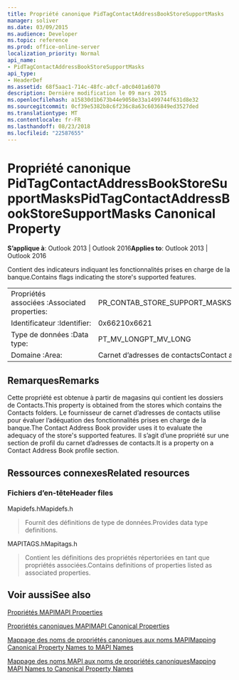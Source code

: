 ```yaml
---
title: Propriété canonique PidTagContactAddressBookStoreSupportMasks
manager: soliver
ms.date: 03/09/2015
ms.audience: Developer
ms.topic: reference
ms.prod: office-online-server
localization_priority: Normal
api_name:
- PidTagContactAddressBookStoreSupportMasks
api_type:
- HeaderDef
ms.assetid: 68f5aac1-714c-48fc-a0cf-a0c0401a6070
description: Dernière modification le 09 mars 2015
ms.openlocfilehash: a15830d1b673b44e9058e33a1499744f631d8e32
ms.sourcegitcommit: 0cf39e5382b8c6f236c8a63c6036849ed3527ded
ms.translationtype: MT
ms.contentlocale: fr-FR
ms.lasthandoff: 08/23/2018
ms.locfileid: "22587655"
---
```

# <a name="pidtagcontactaddressbookstoresupportmasks-canonical-property"></a><span data-ttu-id="887ef-103">Propriété canonique PidTagContactAddressBookStoreSupportMasks</span><span class="sxs-lookup"><span data-stu-id="887ef-103">PidTagContactAddressBookStoreSupportMasks Canonical Property</span></span>

  
  
<span data-ttu-id="887ef-104">**S’applique à**: Outlook 2013 | Outlook 2016</span><span class="sxs-lookup"><span data-stu-id="887ef-104">**Applies to**: Outlook 2013 | Outlook 2016</span></span> 
  
<span data-ttu-id="887ef-105">Contient des indicateurs indiquant les fonctionnalités prises en charge de la banque.</span><span class="sxs-lookup"><span data-stu-id="887ef-105">Contains flags indicating the store's supported features.</span></span>
  
|||
|:-----|:-----|
|<span data-ttu-id="887ef-106">Propriétés associées :</span><span class="sxs-lookup"><span data-stu-id="887ef-106">Associated properties:</span></span>  <br/> |<span data-ttu-id="887ef-107">PR_CONTAB_STORE_SUPPORT_MASKS</span><span class="sxs-lookup"><span data-stu-id="887ef-107">PR_CONTAB_STORE_SUPPORT_MASKS</span></span>  <br/> |
|<span data-ttu-id="887ef-108">Identificateur :</span><span class="sxs-lookup"><span data-stu-id="887ef-108">Identifier:</span></span>  <br/> |<span data-ttu-id="887ef-109">0x6621</span><span class="sxs-lookup"><span data-stu-id="887ef-109">0x6621</span></span>  <br/> |
|<span data-ttu-id="887ef-110">Type de données :</span><span class="sxs-lookup"><span data-stu-id="887ef-110">Data type:</span></span>  <br/> |<span data-ttu-id="887ef-111">PT_MV_LONG</span><span class="sxs-lookup"><span data-stu-id="887ef-111">PT_MV_LONG</span></span>  <br/> |
|<span data-ttu-id="887ef-112">Domaine :</span><span class="sxs-lookup"><span data-stu-id="887ef-112">Area:</span></span>  <br/> |<span data-ttu-id="887ef-113">Carnet d’adresses de contacts</span><span class="sxs-lookup"><span data-stu-id="887ef-113">Contact address book</span></span>  <br/> |
   
## <a name="remarks"></a><span data-ttu-id="887ef-114">Remarques</span><span class="sxs-lookup"><span data-stu-id="887ef-114">Remarks</span></span>

<span data-ttu-id="887ef-115">Cette propriété est obtenue à partir de magasins qui contient les dossiers de Contacts.</span><span class="sxs-lookup"><span data-stu-id="887ef-115">This property is obtained from the stores which contains the Contacts folders.</span></span> <span data-ttu-id="887ef-116">Le fournisseur de carnet d’adresses de contacts utilise pour évaluer l’adéquation des fonctionnalités prises en charge de la banque.</span><span class="sxs-lookup"><span data-stu-id="887ef-116">The Contact Address Book provider uses it to evaluate the adequacy of the store's supported features.</span></span> <span data-ttu-id="887ef-117">Il s’agit d’une propriété sur une section de profil du carnet d’adresses de contacts.</span><span class="sxs-lookup"><span data-stu-id="887ef-117">It is a property on a Contact Address Book profile section.</span></span> 
  
## <a name="related-resources"></a><span data-ttu-id="887ef-118">Ressources connexes</span><span class="sxs-lookup"><span data-stu-id="887ef-118">Related resources</span></span>

### <a name="header-files"></a><span data-ttu-id="887ef-119">Fichiers d’en-tête</span><span class="sxs-lookup"><span data-stu-id="887ef-119">Header files</span></span>

<span data-ttu-id="887ef-120">Mapidefs.h</span><span class="sxs-lookup"><span data-stu-id="887ef-120">Mapidefs.h</span></span>
  
> <span data-ttu-id="887ef-121">Fournit des définitions de type de données.</span><span class="sxs-lookup"><span data-stu-id="887ef-121">Provides data type definitions.</span></span>
    
<span data-ttu-id="887ef-122">MAPITAGS.h</span><span class="sxs-lookup"><span data-stu-id="887ef-122">Mapitags.h</span></span>
  
> <span data-ttu-id="887ef-123">Contient les définitions des propriétés répertoriées en tant que propriétés associées.</span><span class="sxs-lookup"><span data-stu-id="887ef-123">Contains definitions of properties listed as associated properties.</span></span>
    
## <a name="see-also"></a><span data-ttu-id="887ef-124">Voir aussi</span><span class="sxs-lookup"><span data-stu-id="887ef-124">See also</span></span>



[<span data-ttu-id="887ef-125">Propriétés MAPI</span><span class="sxs-lookup"><span data-stu-id="887ef-125">MAPI Properties</span></span>](mapi-properties.md)
  
[<span data-ttu-id="887ef-126">Propriétés canoniques MAPI</span><span class="sxs-lookup"><span data-stu-id="887ef-126">MAPI Canonical Properties</span></span>](mapi-canonical-properties.md)
  
[<span data-ttu-id="887ef-127">Mappage des noms de propriétés canoniques aux noms MAPI</span><span class="sxs-lookup"><span data-stu-id="887ef-127">Mapping Canonical Property Names to MAPI Names</span></span>](mapping-canonical-property-names-to-mapi-names.md)
  
[<span data-ttu-id="887ef-128">Mappage des noms MAPI aux noms de propriétés canoniques</span><span class="sxs-lookup"><span data-stu-id="887ef-128">Mapping MAPI Names to Canonical Property Names</span></span>](mapping-mapi-names-to-canonical-property-names.md)

